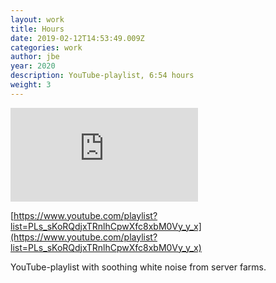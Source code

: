 ```yaml
---
layout: work
title: Hours
date: 2019-02-12T14:53:49.009Z
categories: work
author: jbe
year: 2020
description: YouTube-playlist, 6:54 hours
weight: 3
---
```

<div class='embed-container'><iframe src='https://www.youtube.com/embed/videoseries?list=PLs_sKoRQdjxTRnlhCpwXfc8xbM0Vy_y_x' frameborder='0' allowfullscreen></iframe></div>

[https://www.youtube.com/playlist?list=PLs_sKoRQdjxTRnlhCpwXfc8xbM0Vy_y_x](https://www.youtube.com/playlist?list=PLs_sKoRQdjxTRnlhCpwXfc8xbM0Vy_y_x)

YouTube-playlist with soothing white noise from server farms. 

